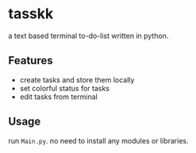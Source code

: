 # tasskk
a text based terminal to-do-list written in python. 

## Features

* create tasks and store them locally
* set colorful status for tasks
* edit tasks from terminal

## Usage
run <code>Main.py</code>. no need to install any modules or libraries.

